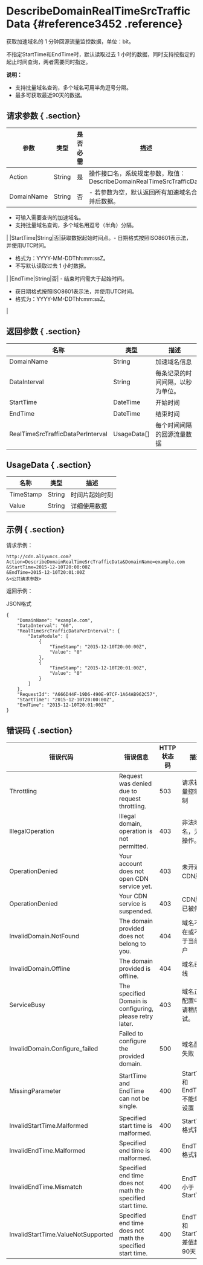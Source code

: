 # DescribeDomainRealTimeSrcTrafficData {#reference3452 .reference}

获取加速域名的 1 分钟回源流量监控数据，单位：bit。

不指定StartTime和EndTime时，默认读取过去 1 小时的数据，同时支持按指定的起止时间查询，两者需要同时指定。

**说明：** 

-   支持批量域名查询，多个域名可用半角逗号分隔。
-   最多可获取最近90天的数据。

## 请求参数 { .section}

|参数|类型|是否必需|描述|
|--|--|----|--|
|Action|String|是|操作接口名，系统规定参数，取值：DescribeDomainRealTimeSrcTrafficData|
|DomainName|String|否| -   若参数为空，默认返回所有加速域名合并后数据。
-   可输入需要查询的加速域名。
-   支持批量域名查询，多个域名用逗号（半角）分隔。

 |
|StartTime|String|否|获取数据起始时间点。-   日期格式按照ISO8601表示法，并使用UTC时间。
-   格式为：YYYY-MM-DDThh:mm:ssZ。
-   不写默认读取过去 1 小时数据。

|
|EndTime|String|否| -   结束时间需大于起始时间。
-   获日期格式按照ISO8601表示法，并使用UTC时间。
-   格式为：YYYY-MM-DDThh:mm:ssZ。

 |

## 返回参数 { .section}

|名称|类型|描述|
|--|--|--|
|DomainName|String|加速域名信息|
|DataInterval|String|每条记录的时间间隔，以秒为单位。|
|StartTime|DateTime|开始时间|
|EndTime|DateTime|结束时间|
|RealTimeSrcTrafficDataPerInterval|UsageData\[\]|每个时间间隔的回源流量数据|

## UsageData { .section}

|名称|类型|描述|
|--|--|--|
|TimeStamp|String|时间片起始时刻|
|Value|String|详细使用数据|

## 示例 { .section}

请求示例：

```
http://cdn.aliyuncs.com?Action=DescribeDomainRealTimeSrcTrafficData&DomainName=example.com
&StartTime=2015-12-10T20:00:00Z
&EndTime=2015-12-10T20:01:00Z
&<公共请求参数>
```

返回示例：

JSON格式

```language-json
{
    "DomainName": "example.com",
    "DataInterval": "60",
    "RealTimeSrcTrafficDataPerInterval": {
        "DataModule": [
            {
                "TimeStamp": "2015-12-10T20:00:00Z",
                "Value": "0"
            },
            {
                "TimeStamp": "2015-12-10T20:01:00Z",
                "Value": "0"
            }
        ]
    },
    "RequestId": "A666D44F-19D6-490E-97CF-1A64AB962C57",
    "StartTime": "2015-12-10T20:00:00Z",
    "EndTime": "2015-12-10T20:01:00Z"
}

```

## 错误码 { .section}

|错误代码|错误信息|HTTP 状态码|描述|
|----|----|--------|--|
|Throttling|Request was denied due to request throttling.|503|请求被流量控制限制|
|IllegalOperation|Illegal domain, operation is not permitted.|403|非法域名，无法操作。|
|OperationDenied|Your account does not open CDN service yet.|403|未开通CDN服务|
|OperationDenied|Your CDN service is suspended.|403|CDN服务已被停止|
|InvalidDomain.NotFound|The domain provided does not belong to you.|404|域名不存在或不属于当前用户|
|InvalidDomain.Offline|The domain provided is offline.|404|域名已下线|
|ServiceBusy|The specified Domain is configuring, please retry later.|403|域名正在配置中，请稍后再试。|
|InvalidDomain.Configure\_failed|Failed to configure the provided domain.|500|域名配置失败|
|MissingParameter|StartTime and EndTime can not be single.|400|StartTime和EndTime不能单独设置|
|InvalidStartTime.Malformed|Specified start time is malformed.|400|StartTime格式错误|
|InvalidEndTime.Malformed|Specified end time is malformed.|400|EndTime格式错误|
|InvalidEndTime.Mismatch|Specified end time does not math the specified start time.|400|EndTime小于StartTime|
|InvalidStartTime.ValueNotSupported|Specified end time does not math the specified start time.|400|EndTime和StartTime差值超过90天|

